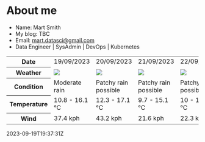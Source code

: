 # About me

- Name: Mart Smith
- My blog: TBC
- Email: [mart.datasci@gmail.com](mailto:mart.datasci6@gmail.com)
- Data Engineer | SysAdmin | DevOps | Kubernetes


<table>
    <tr>
        <th>Date</th>
        <td>19/09/2023</td><td>20/09/2023</td><td>21/09/2023</td><td>22/09/2023</td><td>23/09/2023</td><td>24/09/2023</td><td>25/09/2023</td>
    </tr>
    <tr>
        <th>Weather</th>
        <td><img src="https://cdn.weatherapi.com/weather/64x64/day/302.png"/></td><td><img src="https://cdn.weatherapi.com/weather/64x64/day/176.png"/></td><td><img src="https://cdn.weatherapi.com/weather/64x64/day/176.png"/></td><td><img src="https://cdn.weatherapi.com/weather/64x64/day/176.png"/></td><td><img src="https://cdn.weatherapi.com/weather/64x64/day/119.png"/></td><td><img src="https://cdn.weatherapi.com/weather/64x64/day/119.png"/></td><td><img src="https://cdn.weatherapi.com/weather/64x64/day/176.png"/></td>
    </tr>
    <tr>
        <th>Condition</th>
        <td width="200px">Moderate rain</td><td width="200px">Patchy rain possible</td><td width="200px">Patchy rain possible</td><td width="200px">Patchy rain possible</td><td width="200px">Cloudy</td><td width="200px">Cloudy</td><td width="200px">Patchy rain possible</td>
    </tr>
    <tr>
        <th>Temperature</th>
        <td>10.8 -  16.1 °C</td><td>12.3 -  17.1 °C</td><td>9.7 -  15.1 °C</td><td>10 -  15.6 °C</td><td>9.2 -  14.7 °C</td><td>11.1 -  17.9 °C</td><td>13.6 -  17.4 °C</td>
    </tr>
    <tr>
        <th>Wind</th>
        <td>37.4 kph</td><td>43.2 kph</td><td>21.6 kph</td><td>22.3 kph</td><td>22.7 kph</td><td>31.3 kph</td><td>27.4 kph</td>
    </tr>
</table>


2023-09-19T19:37:31Z

